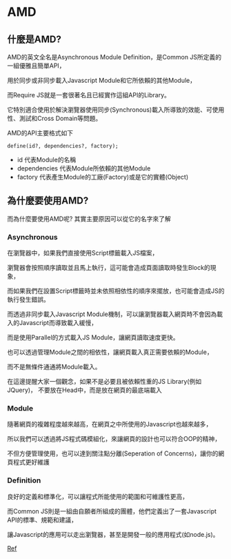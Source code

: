 # AMD

## 什麼是AMD?

AMD的英文全名是Asynchronous Module Definition，是Common JS所定義的一組優雅且簡單API，

用於同步或非同步載入Javascript Module和它所依賴的其他Module，

而Require JS就是一套很著名且已經實作這組API的Library。

它特別適合使用於解決瀏覽器使用同步(Synchronous)載入所導致的效能、可使用性、測試和Cross Domain等問題。

AMD的API主要格式如下

```
define(id?, dependencies?, factory);
```

 - id 代表Module的名稱
 - dependencies 代表Module所依賴的其他Module
 - factory 代表產生Module的工廠(Factory)或是它的實體(Object)


## 為什麼要使用AMD?

而為什麼要使用AMD呢? 其實主要原因可以從它的名字來了解

### Asynchronous

在瀏覽器中，如果我們直接使用Script標籤載入JS檔案，

瀏覽器會按照順序讀取並且馬上執行，這可能會造成頁面讀取時發生Block的現象，

而如果我們在設置Script標籤時並未依照相依性的順序來擺放，也可能會造成JS的執行發生錯誤。

而透過非同步載入Javascript Module機制，可以讓瀏覽器載入網頁時不會因為載入的Javascript而導致載入緩慢，

而是使用Parallel的方式載入JS Module，讓網頁讀取速度更快。

也可以透過管理Module之間的相依性，讓網頁載入真正需要依賴的Module，

而不是無條件通通將Module載入。

在這邊提醒大家一個觀念，如果不是必要且被依賴性重的JS Library(例如JQuery)，
不要放在Head中，而是放在網頁的最底端載入

### Module

隨著網頁的複雜程度越來越高，在網頁之中所使用的Javascript也越來越多，

所以我們可以透過將JS程式碼模組化，來讓網頁的設計也可以符合OOP的精神，

不但方便管理使用，也可以達到關注點分離(Seperation of Concerns)，讓你的網頁程式更好維護

### Definition

良好的定義和標準化，可以讓程式所能使用的範圍和可維護性更高，

而Common JS則是一組由自願者所組成的團體，他們定義出了一套Javascript API的標準、規範和建議，

讓Javascript的應用可以走出瀏覽器，甚至是開發一般的應用程式(如node.js)。


[Ref](https://dotblogs.com.tw/kirkchen/2012/06/20/javascript_amd_introduction)
